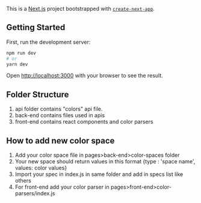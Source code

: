 This is a [Next.js](https://nextjs.org/) project bootstrapped with [`create-next-app`](https://github.com/vercel/next.js/tree/canary/packages/create-next-app).

## Getting Started

First, run the development server:

```bash
npm run dev
# or
yarn dev
```

Open [http://localhost:3000](http://localhost:3000) with your browser to see the result.

## Folder Structure

1. api folder contains "colors" api file.
2. back-end contains files used in apis
3. front-end contains react components and color parsers

## How to add new color space

1. Add your color space file in pages>back-end>color-spaces folder
2. Your new space should return values in this format
        {type : 'space name', values: color values}
3. Import your spec in index.js in same folder and add in specs list like others
4. For front-end add your color parser in pages>front-end>color-parsers/index.js
